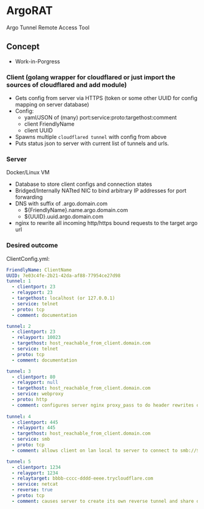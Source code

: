 # ArgoRAT
Argo Tunnel Remote Access Tool

## Concept
- Work-in-Porgress

### Client (golang wrapper for cloudflared or just import the sources of cloudflared and add module)
- Gets config from server via HTTPS (token or some other UUID for config mapping on server database)
- Config:
  - yaml/JSON of (many) port:service:proto:targethost:comment
  - client FriendlyName
  - client UUID
- Spawns multiple `cloudflared tunnel` with config from above
- Puts status json to server with current list of tunnels and urls.

### Server
Docker/Linux VM
- Database to store client configs and connection states
- Bridged/Internally NATted NIC to bind arbitrary IP addresses for port forwarding
- DNS with suffix of .argo.domain.com
  - ${FriendlyName}.name.argo.domain.com
  - ${UUID}.uuid.argo.domain.com
- nginx to rewrite all incoming http/https bound requests to the target argo url

### Desired outcome

ClientConfig.yml:
```yaml
FriendlyName: ClientName
UUID: 7e03c4fe-2b21-42da-af88-77954ce27d98
tunnel: 1
  - clientport: 23
  - relayport: 23
  - targethost: localhost (or 127.0.0.1)
  - service: telnet
  - proto: tcp
  - comment: documentation

tunnel: 2
  - clientport: 23
  - relayport: 10023
  - targethost: host_reachable_from_client.domain.com
  - service: telnet
  - proto: tcp
  - comment: documentation

tunnel: 3
  - clientport: 80
  - relayport: null
  - targethost: host_reachable_from_client.domain.com
  - service: webproxy
  - proto: http
  - comment: configures server nginx proxy_pass to do header rewrites of ${UUID}.uuid.argo.domain.com to aaaa-bbbb-cccc-dddd.trycloudflare.com
  
tunnel: 4
  - clientport: 445
  - relayport: 445
  - targethost: host_reachable_from_client.domain.com
  - service: smb
  - proto: tcp
  - comment: allows client on lan local to server to connect to smb://${UUID}.uuid.argo.domain.com/share

tunnel: 5
  - clientport: 1234
  - relayport: 1234
  - relaytarget: bbbb-cccc-dddd-eeee.trycloudflare.com
  - service: netcat
  - reverse: true
  - proto: tcp
  - comment: causes server to create its own reverse tunnel and share details with the client
```
